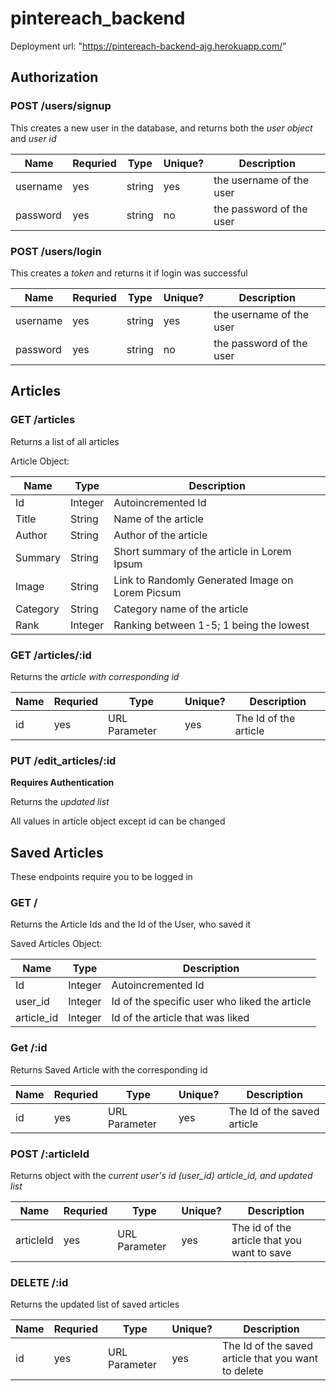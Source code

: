 # pintereach_backend

Deployment url: "https://pintereach-backend-ajg.herokuapp.com/"

## Authorization

### POST /users/signup

This creates a new user in the database, and returns both the *user object* and *user id*

| Name     | Requried | Type   | Unique?   | Description                  |
|----------|----------|--------|-----------|------------------------------|
| username |   yes    | string |     yes   | the username of the user     |
| password |   yes    | string |     no    | the password of the user     |

### POST /users/login

This creates a *token* and returns it if login was successful

| Name     | Requried | Type   | Unique?   | Description                  |
|----------|----------|--------|-----------|------------------------------|
| username |   yes    | string |     yes   | the username of the user     |
| password |   yes    | string |     no    | the password of the user     |

## Articles

### GET /articles

Returns a list of all articles

Article Object:

| Name     | Type    | Description                                      |
|----------|---------|--------------------------------------------------|
| Id       | Integer | Autoincremented Id                               |
| Title    | String  | Name of the article                              |
| Author   | String  | Author of the article                            |
| Summary  | String  | Short summary of the article in Lorem Ipsum      |
| Image    | String  | Link to Randomly Generated Image on Lorem Picsum |
| Category | String  | Category name of the article                     |
| Rank     | Integer | Ranking between 1-5; 1 being the lowest          |

### GET /articles/:id

Returns the *article with corresponding id*

| Name      | Requried | Type          | Unique?   | Description           |
|-----------|----------|---------------|-----------|-----------------------|
|    id     |    yes   | URL Parameter |   yes     | The Id of the article |

### PUT /edit_articles/:id

**Requires Authentication**

Returns the *updated list*

All values in article object except id can be changed

## Saved Articles

These endpoints require you to be logged in

### GET /

Returns the Article Ids and the Id of the User, who saved it

Saved Articles Object:

| Name       | Type    | Description                                      |
|------------|---------|--------------------------------------------------|
| Id         | Integer | Autoincremented Id                               |
| user_id    | Integer | Id of the specific user who liked the article    |
| article_id | Integer | Id of the article that was liked                 |

### Get /:id

Returns Saved Article with the corresponding id

| Name      | Requried | Type          | Unique?   | Description                 |
|-----------|----------|---------------|-----------|-----------------------------|
| id        |    yes   | URL Parameter |   yes     | The Id of the saved article |

### POST /:articleId

Returns object with the *current user's id (user_id)* *article_id, and updated list*

| Name             | Requried | Type          | Unique?   | Description                                 |
|------------------|----------|---------------|-----------|---------------------------------------------|
| articleId        |    yes   | URL Parameter |   yes     | The id of the article that you want to save |

### DELETE /:id

Returns the updated list of saved articles

| Name      | Requried | Type          | Unique?   | Description                                         |
|-----------|----------|---------------|-----------|-----------------------------------------------------|
| id        |    yes   | URL Parameter |   yes     | The Id of the saved article that you want to delete |
